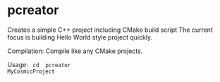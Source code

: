 # pcreator
Creates a simple C++ project including CMake build script
The current focus is building Hello World style project quickly. 

Compilation:
Compile like any CMake projects.

Usage: 
<code>
cd <root-directory-of future-project>
pcreator MyCosmicProject
 </code>




